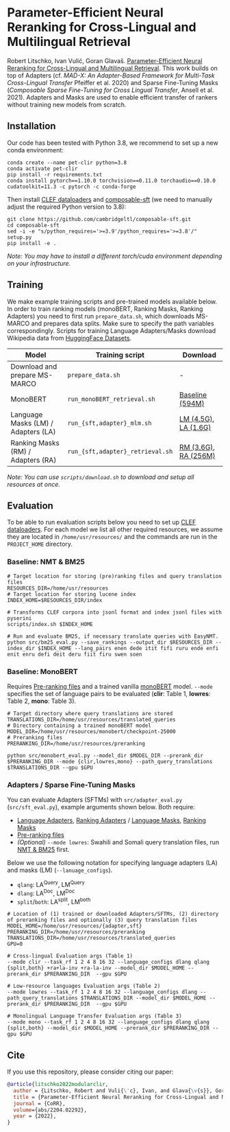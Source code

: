 # Parameter-Efficient Neural Reranking for Cross-Lingual and Multilingual Retrieval
Robert Litschko, Ivan Vulić, Goran Glavaš. [Parameter-Efficient Neural Reranking for Cross-Lingual and Multilingual Retrieval](https://arxiv.org/abs/2204.02292). This work builds on top of Adapters (cf. *MAD-X: An Adapter-Based Framework for Multi-Task Cross-Lingual Transfer* Pfeiffer et al. 2020) and Sparse Fine-Tuning Masks (*Composable Sparse Fine-Tuning for Cross Lingual Transfer*, Ansell et al. 2021). Adapters and Masks are used to enable efficient transfer of rankers without training new models from scratch.

## Installation
Our code has been tested with Python 3.8, we recommend to set up a new conda environment:
```
conda create --name pet-clir python=3.8
conda activate pet-clir 
pip install -r requirements.txt
conda install pytorch==1.10.0 torchvision==0.11.0 torchaudio==0.10.0 cudatoolkit=11.3 -c pytorch -c conda-forge
```
Then install [CLEF dataloaders](https://github.com/rlitschk/clef-dataloaders) and [composable-sft](https://github.com/cambridgeltl/composable-sft) (we need to manually adjust the required Python version to 3.8):
```
git clone https://github.com/cambridgeltl/composable-sft.git
cd composable-sft
sed -i -e "s/python_requires='>=3.9'/python_requires='>=3.8'/" setup.py
pip install -e .
```
*Note: You may have to install a different torch/cuda environment depending on your infrastructure.*

## Training
We make example training scripts and pre-trained models available below. In order to train ranking models (monoBERT, Ranking Masks, Ranking Adapters) you need to first run `prepare_data.sh`, which downloads MS-MARCO and prepares data splits. Make sure to specify the path variables correspondingly. Scripts for training Language Adapters/Masks download Wikipedia data from [HuggingFace Datasets](https://huggingface.co/datasets/wikipedia). 

| Model                               | Training script                  | Download                                                                                                                                                    |
|-------------------------------------|----------------------------------|-------------------------------------------------------------------------------------------------------------------------------------------------------------|
| Download and prepare MS-MARCO       | `prepare_data.sh`                | -                                                                                                                                                           |
| MonoBERT                            | `run_monoBERT_retrieval.sh`      | [Baseline (594M)](https://madata.bib.uni-mannheim.de/391/2/monobert.tar.gz)                                                                                 |
| Language Masks (LM) / Adapters (LA) | `run_{sft,adapter}_mlm.sh`       | [LM (4.5G)](https://madata.bib.uni-mannheim.de/391/6/language_masks.tar.gz), [LA (1.6G)](https://madata.bib.uni-mannheim.de/391/4/language_adapters.tar.gz) |
| Ranking Masks (RM) / Adapters (RA)  | `run_{sft,adapter}_retrieval.sh` | [RM (3.6G)](https://madata.bib.uni-mannheim.de/391/5/ranking_masks.tar.gz), [RA (256M)](https://madata.bib.uni-mannheim.de/391/3/ranking_adapters.tar.gz)   |

*Note: You can use `scripts/download.sh` to download and setup all resources at once.*

## Evaluation
To be able to run evaluation scripts below you need to set up [CLEF dataloaders](https://github.com/rlitschk/clef-dataloaders). For each model we list all other required resources, we assume they are located in `/home/usr/resources/` and the commands are run in the `PROJECT_HOME` directory. 


### Baseline: NMT & BM25
```shell
# Target location for storing (pre)ranking files and query translation files
RESOURCES_DIR=/home/usr/resources
# Target location for storing lucene index  
INDEX_HOME=$RESOURCES_DIR/index

# Transforms CLEF corpora into jsonl format and index jsonl files with pyserini
scripts/index.sh $INDEX_HOME

# Run and evaluate BM25, if necessary translate queries with EasyNMT.
python src/bm25_eval.py --save_rankings --output_dir $RESOURCES_DIR --index_dir $INDEX_HOME --lang_pairs enen dede itit fifi ruru ende enfi enit enru defi deit deru fiit firu swen soen
```

### Baseline: MonoBERT
Requires [Pre-ranking files](https://madata.bib.uni-mannheim.de/391/1/preranking.tar.gz) and a trained vanilla [monoBERT](https://madata.bib.uni-mannheim.de/391/2/monobert.tar.gz) model. `--mode` specifies the set of language pairs to be evaluated (**clir**: Table 1, **lowres**: Table 2, **mono**: Table 3).

```shell
# Target directory where query translations are stored
TRANSLATIONS_DIR=/home/usr/resources/translated_queries
# Directory containing a trained monoBERT model
MODEL_DIR=/home/usr/resources/monobert/checkpoint-25000
# Preranking files
PRERANKING_DIR=/home/usr/resources/preranking

python src/monobert_eval.py --model_dir $MODEL_DIR --prerank_dir $PRERANKING_DIR --mode {clir,lowres,mono} --path_query_translations $TRANSLATIONS_DIR --gpu $GPU
```

### Adapters / Sparse Fine-Tuning Masks
You can evaluate Adapters (SFTMs) with `src/adapter_eval.py` (`src/sft_eval.py`), example arguments shown below. Both require: 
- [Language Adapters](https://madata.bib.uni-mannheim.de/391/4/language_adapters.tar.gz), [Ranking Adapters](https://madata.bib.uni-mannheim.de/391/3/ranking_adapters.tar.gz) / [Language Masks](https://madata.bib.uni-mannheim.de/391/6/language_masks.tar.gz), [Ranking Masks](https://madata.bib.uni-mannheim.de/391/5/ranking_masks.tar.gz) 
- [Pre-ranking files](https://madata.bib.uni-mannheim.de/391/1/preranking.tar.gz)
- *(Optional)* `--mode lowres`: Swahili and Somali query translation files, run [NMT & BM25](https://github.com/rlitschk/ModularCLIR#installation) first.

Below we use the following notation for specifying language adapters (LA) and masks (LM) (`--lanuage_configs`).
- `qlang`: LA<sup>Query</sup>, LM<sup>Query</sup>
- `dlang`: LA<sup>Doc</sup>, LM<sup>Doc</sup>
- `split`/`both`: LA<sup>split</sup>, LM<sup>both</sup>

```shell
# Location of (1) trained or downloaded Adapters/SFTMs, (2) directory of preranking files and optionally (3) query translation files 
MODEL_HOME=/home/usr/resources/{adapter,sft}
PRERANKING_DIR=/home/usr/resources/preranking
TRANSLATIONS_DIR=/home/usr/resources/translated_queries
GPU=0

# Cross-lingual Evaluation args (Table 1)
--mode clir --task_rf 1 2 4 8 16 32 --language_configs dlang qlang {split,both} +ra+la-inv +ra-la-inv --model_dir $MODEL_HOME --prerank_dir $PRERANKING_DIR  --gpu $GPU  

# Low-resource languages Evaluation args (Table 2)
--mode lowres --task_rf 1 2 4 8 16 32 --language_configs dlang --path_query_translations $TRANSLATIONS_DIR --model_dir $MODEL_HOME --prerank_dir $PRERANKING_DIR  --gpu $GPU 

# Monolingual Language Transfer Evaluation args (Table 3)
--mode mono --task_rf 1 2 4 8 16 32 --language_configs dlang qlang {split,both} --model_dir $MODEL_HOME --prerank_dir $PRERANKING_DIR --gpu $GPU 
```

## Cite
If you use this repository, please consider citing our paper:
```bibtex
@article{litschko2022modularclir,
  author = {Litschko, Robert and Vuli{\'c}, Ivan, and Glava{\v{s}}, Goran},
  title = {Parameter-Efficient Neural Reranking for Cross-Lingual and Multilingual Retrieval},
  journal = {CoRR},
  volume={abs/2204.02292},
  year = {2022},
}
```